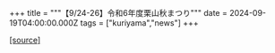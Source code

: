+++
title = """【9/24-26】令和6年度栗山秋まつり"""
date = 2024-09-19T04:00:00.000Z
tags = ["kuriyama","news"]
+++


[[source]](https://www.town.kuriyama.hokkaido.jp/soshiki/53/28578.html)
